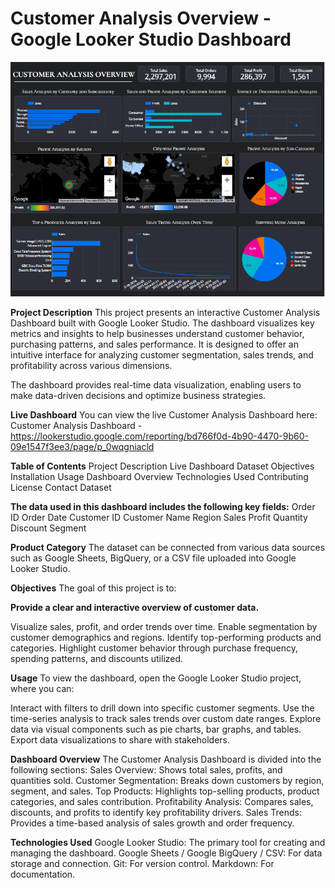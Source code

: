 # Customer Analysis Overview - Google Looker Studio Dashboard
![Customer Analysis Dashboard](https://github.com/mahidubey/Google-looker-studio-dashboard/blob/main/Screenshot_20240927_071226.png?raw=true)

**Project Description**
This project presents an interactive Customer Analysis Dashboard built with Google Looker Studio. The dashboard visualizes key metrics and insights to help businesses understand customer behavior, purchasing patterns, and sales performance. It is designed to offer an intuitive interface for analyzing customer segmentation, sales trends, and profitability across various dimensions.

The dashboard provides real-time data visualization, enabling users to make data-driven decisions and optimize business strategies.

**Live Dashboard**
You can view the live Customer Analysis Dashboard here:
Customer Analysis Dashboard - https://lookerstudio.google.com/reporting/bd766f0d-4b90-4470-9b60-09e1547f3ee3/page/p_0wqgniacld

**Table of Contents**
Project Description
Live Dashboard
Dataset
Objectives
Installation
Usage
Dashboard Overview
Technologies Used
Contributing
License
Contact
Dataset

**The data used in this dashboard includes the following key fields:**
Order ID
Order Date
Customer ID
Customer Name
Region
Sales
Profit
Quantity
Discount
Segment

**Product Category**
The dataset can be connected from various data sources such as Google Sheets, BigQuery, or a CSV file uploaded into Google Looker Studio.

**Objectives**
The goal of this project is to:

**Provide a clear and interactive overview of customer data.**

Visualize sales, profit, and order trends over time.
Enable segmentation by customer demographics and regions.
Identify top-performing products and categories.
Highlight customer behavior through purchase frequency, spending patterns, and discounts utilized.

**Usage**
To view the dashboard, open the Google Looker Studio project, where you can:

Interact with filters to drill down into specific customer segments.
Use the time-series analysis to track sales trends over custom date ranges.
Explore data via visual components such as pie charts, bar graphs, and tables.
Export data visualizations to share with stakeholders.

**Dashboard Overview**
The Customer Analysis Dashboard is divided into the following sections:
Sales Overview: Shows total sales, profits, and quantities sold.
Customer Segmentation: Breaks down customers by region, segment, and sales.
Top Products: Highlights top-selling products, product categories, and sales contribution.
Profitability Analysis: Compares sales, discounts, and profits to identify key profitability drivers.
Sales Trends: Provides a time-based analysis of sales growth and order frequency.

**Technologies Used**
Google Looker Studio: The primary tool for creating and managing the dashboard.
Google Sheets / Google BigQuery / CSV: For data storage and connection.
Git: For version control.
Markdown: For documentation.
